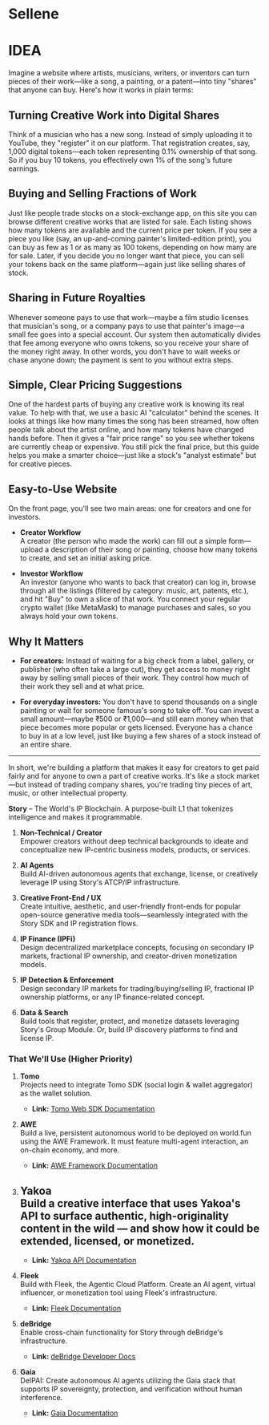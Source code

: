 # Sellene

# IDEA

Imagine a website where artists, musicians, writers, or inventors can turn pieces of their work—like a song, a painting, or a patent—into tiny "shares" that anyone can buy. Here's how it works in plain terms:

## Turning Creative Work into Digital Shares
Think of a musician who has a new song. Instead of simply uploading it to YouTube, they "register" it on our platform. That registration creates, say, 1,000 digital tokens—each token representing 0.1% ownership of that song. So if you buy 10 tokens, you effectively own 1% of the song's future earnings.

## Buying and Selling Fractions of Work
Just like people trade stocks on a stock-exchange app, on this site you can browse different creative works that are listed for sale. Each listing shows how many tokens are available and the current price per token. If you see a piece you like (say, an up-and-coming painter's limited-edition print), you can buy as few as 1 or as many as 100 tokens, depending on how many are for sale. Later, if you decide you no longer want that piece, you can sell your tokens back on the same platform—again just like selling shares of stock.

## Sharing in Future Royalties
Whenever someone pays to use that work—maybe a film studio licenses that musician's song, or a company pays to use that painter's image—a small fee goes into a special account. Our system then automatically divides that fee among everyone who owns tokens, so you receive your share of the money right away. In other words, you don't have to wait weeks or chase anyone down; the payment is sent to you without extra steps.

## Simple, Clear Pricing Suggestions
One of the hardest parts of buying any creative work is knowing its real value. To help with that, we use a basic AI "calculator" behind the scenes. It looks at things like how many times the song has been streamed, how often people talk about the artist online, and how many tokens have changed hands before. Then it gives a "fair price range" so you see whether tokens are currently cheap or expensive. You still pick the final price, but this guide helps you make a smarter choice—just like a stock's "analyst estimate" but for creative pieces.

## Easy-to-Use Website
On the front page, you'll see two main areas: one for creators and one for investors.

- **Creator Workflow**  
  A creator (the person who made the work) can fill out a simple form—upload a description of their song or painting, choose how many tokens to create, and set an initial asking price.

- **Investor Workflow**  
  An investor (anyone who wants to back that creator) can log in, browse through all the listings (filtered by category: music, art, patents, etc.), and hit "Buy" to own a slice of that work. You connect your regular crypto wallet (like MetaMask) to manage purchases and sales, so you always hold your own tokens.

## Why It Matters
- **For creators:** Instead of waiting for a big check from a label, gallery, or publisher (who often take a large cut), they get access to money right away by selling small pieces of their work. They control how much of their work they sell and at what price.

- **For everyday investors:** You don't have to spend thousands on a single painting or wait for someone famous's song to take off. You can invest a small amount—maybe ₹500 or ₹1,000—and still earn money when that piece becomes more popular or gets licensed. Everyone has a chance to buy in at a low level, just like buying a few shares of a stock instead of an entire share.

---

In short, we're building a platform that makes it easy for creators to get paid fairly and for anyone to own a part of creative works. It's like a stock market—but instead of trading company shares, you're trading tiny pieces of art, music, or other intellectual property.

**Story** – The World's IP Blockchain. A purpose-built L1 that tokenizes intelligence and makes it programmable.

1. **Non-Technical / Creator**  
   Empower creators without deep technical backgrounds to ideate and conceptualize new IP-centric business models, products, or services.

2. **AI Agents**  
   Build AI-driven autonomous agents that exchange, license, or creatively leverage IP using Story's ATCP/IP infrastructure.

3. **Creative Front-End / UX**  
   Create intuitive, aesthetic, and user-friendly front-ends for popular open-source generative media tools—seamlessly integrated with the Story SDK and IP registration flows.

4. **IP Finance (IPFi)**  
   Design decentralized marketplace concepts, focusing on secondary IP markets, fractional IP ownership, and creator-driven monetization models.

5. **IP Detection & Enforcement**  
   Design secondary IP markets for trading/buying/selling IP, fractional IP ownership platforms, or any IP finance-related concept.

6. **Data & Search**  
   Build tools that register, protect, and monetize datasets leveraging Story's Group Module. Or, build IP discovery platforms to find and license IP.



### That We'll Use (Higher Priority)
1. **Tomo**  
   Projects need to integrate Tomo SDK (social login & wallet aggregator) as the wallet solution.  

   - **Link:** [Tomo Web SDK Documentation](https://docs.tomo.inc/tomo-sdk/tomo-web-sdk)

2. **AWE**  
   Build a live, persistent autonomous world to be deployed on world.fun using the AWE Framework. It must feature multi-agent interaction, an on-chain economy, and more.  
 
   - **Link:** [AWE Framework Documentation](https://docs.awenetwork.ai/)

3. **Yakoa**  
   Build a creative interface that uses Yakoa's API to surface authentic, high-originality content in the wild — and show how it could be extended, licensed, or monetized.  
   -
   - **Link:** [Yakoa API Documentation](https://docs.yakoa.io/reference/getting-started)

4. **Fleek**  
   Build with Fleek, the Agentic Cloud Platform. Create an AI agent, virtual influencer, or monetization tool using Fleek's infrastructure.  
    
   - **Link:** [Fleek Documentation](https://fleek.xyz/)

5. **deBridge**  
   Enable cross-chain functionality for Story through deBridge's infrastructure.  
   
   - **Link:** [deBridge Developer Docs](https://debridge.finance/develop)

6. **Gaia**  
   DeIPAI: Create autonomous AI agents utilizing the Gaia stack that supports IP sovereignty, protection, and verification without human interference.  
   - **Link:** [Gaia Documentation](https://www.gaianet.ai/)

